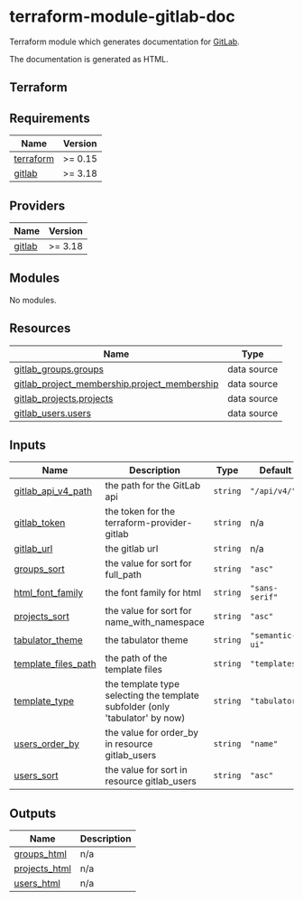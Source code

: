 # terraform-module-gitlab-doc

Terraform module which generates documentation for [GitLab](https://gitlab.com).

The documentation is generated as HTML.

## Terraform

<!-- BEGIN_TF_DOCS -->
## Requirements

| Name | Version |
|------|---------|
| <a name="requirement_terraform"></a> [terraform](#requirement\_terraform) | >= 0.15 |
| <a name="requirement_gitlab"></a> [gitlab](#requirement\_gitlab) | >= 3.18 |

## Providers

| Name | Version |
|------|---------|
| <a name="provider_gitlab"></a> [gitlab](#provider\_gitlab) | >= 3.18 |

## Modules

No modules.

## Resources

| Name | Type |
|------|------|
| [gitlab_groups.groups](https://registry.terraform.io/providers/gitlabhq/gitlab/latest/docs/data-sources/groups) | data source |
| [gitlab_project_membership.project_membership](https://registry.terraform.io/providers/gitlabhq/gitlab/latest/docs/data-sources/project_membership) | data source |
| [gitlab_projects.projects](https://registry.terraform.io/providers/gitlabhq/gitlab/latest/docs/data-sources/projects) | data source |
| [gitlab_users.users](https://registry.terraform.io/providers/gitlabhq/gitlab/latest/docs/data-sources/users) | data source |

## Inputs

| Name | Description | Type | Default | Required |
|------|-------------|------|---------|:--------:|
| <a name="input_gitlab_api_v4_path"></a> [gitlab\_api\_v4\_path](#input\_gitlab\_api\_v4\_path) | the path for the GitLab api | `string` | `"/api/v4/"` | no |
| <a name="input_gitlab_token"></a> [gitlab\_token](#input\_gitlab\_token) | the token for the  terraform-provider-gitlab | `string` | n/a | yes |
| <a name="input_gitlab_url"></a> [gitlab\_url](#input\_gitlab\_url) | the gitlab url | `string` | n/a | yes |
| <a name="input_groups_sort"></a> [groups\_sort](#input\_groups\_sort) | the value for sort for full\_path | `string` | `"asc"` | no |
| <a name="input_html_font_family"></a> [html\_font\_family](#input\_html\_font\_family) | the font family for html | `string` | `"sans-serif"` | no |
| <a name="input_projects_sort"></a> [projects\_sort](#input\_projects\_sort) | the value for sort for name\_with\_namespace | `string` | `"asc"` | no |
| <a name="input_tabulator_theme"></a> [tabulator\_theme](#input\_tabulator\_theme) | the tabulator theme | `string` | `"semantic-ui"` | no |
| <a name="input_template_files_path"></a> [template\_files\_path](#input\_template\_files\_path) | the path of the template files | `string` | `"templates"` | no |
| <a name="input_template_type"></a> [template\_type](#input\_template\_type) | the template type selecting the template subfolder (only 'tabulator' by now) | `string` | `"tabulator"` | no |
| <a name="input_users_order_by"></a> [users\_order\_by](#input\_users\_order\_by) | the value for order\_by in resource gitlab\_users | `string` | `"name"` | no |
| <a name="input_users_sort"></a> [users\_sort](#input\_users\_sort) | the value for sort in resource gitlab\_users | `string` | `"asc"` | no |

## Outputs

| Name | Description |
|------|-------------|
| <a name="output_groups_html"></a> [groups\_html](#output\_groups\_html) | n/a |
| <a name="output_projects_html"></a> [projects\_html](#output\_projects\_html) | n/a |
| <a name="output_users_html"></a> [users\_html](#output\_users\_html) | n/a |
<!-- END_TF_DOCS -->
